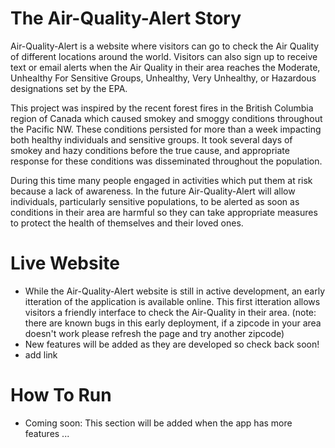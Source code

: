 # The Air-Quality-Alert Story
Air-Quality-Alert is a website where visitors can go to check the Air Quality of different locations around the world.  Visitors can also sign up to receive text or email alerts when the Air Quality in their area reaches the Moderate, Unhealthy For Sensitive Groups, Unhealthy, Very Unhealthy, or Hazardous designations set by the EPA.

This project was inspired by the recent forest fires in the British Columbia region of Canada which caused smokey and smoggy conditions throughout the Pacific NW.  These conditions persisted for more than a week impacting both healthy individuals and sensitive groups.  It took several days of smokey and hazy conditions before the true cause, and appropriate response for these conditions was disseminated throughout the population.  

During this time many people engaged in activities which put them at risk because a lack of awareness.  In the future Air-Quality-Alert will allow individuals, particularly sensitive populations, to be alerted as soon as conditions in their area are harmful so they can take appropriate measures to protect the health of themselves and their loved ones.

# Live Website
* While the Air-Quality-Alert website is still in active development, an early itteration of the application is available online.  This first itteration allows visitors a friendly interface to check the Air-Quality in their area. (note: there are known bugs in this early deployment, if a zipcode in your area doesn't work please refresh the page and try another zipcode)
* New features will be added as they are developed so check back soon!
* add link


# How To Run
* Coming soon: This section will be added when the app has more features ...
